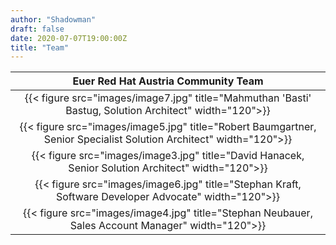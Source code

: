 ```yaml
---
author: "Shadowman"
draft: false
date: 2020-07-07T19:00:00Z
title: "Team"
---
```


 Euer Red Hat Austria Community Team |  
| :---: | 
| {{< figure src="images/image7.jpg" title="Mahmuthan 'Basti' Bastug, Solution Architect" width="120">}} |
| {{< figure src="images/image5.jpg" title="Robert Baumgartner, Senior Specialist Solution Architect" width="120">}} |
| {{< figure src="images/image3.jpg" title="David Hanacek, Senior Solution Architect" width="120">}}  |
| {{< figure src="images/image6.jpg" title="Stephan Kraft, Software Developer Advocate" width="120">}} |
| {{< figure src="images/image4.jpg" title="Stephan Neubauer, Sales Account Manager" width="120">}} |

